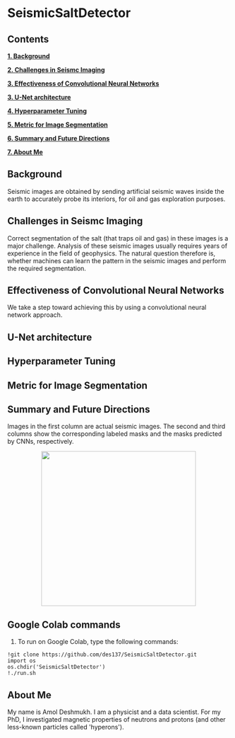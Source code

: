 # SeismicSaltDetector

## Contents

[**1. Background**](#background)

[**2. Challenges in Seismc Imaging**](#seism)

[**3. Effectiveness of Convolutional Neural Networks**](#cnn)

[**3. U-Net architecture**](#unet)

[**4. Hyperparameter Tuning**](#hyperparameters)

[**5. Metric for Image Segmentation**](#metric)

[**6. Summary and Future Directions**](#results)

[**7. About Me**](#kaka)


## <a name="background">Background</a>
Seismic images are obtained by sending artificial seismic waves inside the earth to accurately probe its interiors, for oil and gas exploration purposes. 

## <a name="seism">Challenges in Seismc Imaging</a>
Correct segmentation of the salt (that traps oil and gas) in these images is a major challenge. Analysis of these seismic images usually requires years of experience in the field of geophysics. The natural question therefore is, whether machines can learn the pattern in the seismic images and perform the required segmentation. 

## <a name="cnn">Effectiveness of Convolutional Neural Networks</a>
We take a step toward achieving this by using a convolutional neural network approach. 

## <a name="unet">U-Net architecture</a>

## <a name="hyperparameters">Hyperparameter Tuning</a>

## <a name="metric">Metric for Image Segmentation</a>

## <a name="results">Summary and Future Directions</a>
Images in the first column are actual seismic images. The second and third columns show the corresponding labeled masks and the masks predicted by CNNs, respectively.
<p align="center">
  <img src="https://github.com/des137/SeismicSaltDetector/blob/master/real-masks-predicts.png" width="350">
</p>

## Google Colab commands
1. To run on Google Colab, type the following commands: 
```
!git clone https://github.com/des137/SeismicSaltDetector.git
import os
os.chdir('SeismicSaltDetector')
!./run.sh
```

## <a name="kaka">About Me</a>
My name is Amol Deshmukh. I am a physicist and a data scientist. For my PhD, I investigated magnetic properties of neutrons and protons (and other less-known particles called 'hyperons'). 
